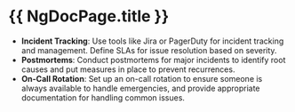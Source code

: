 # {{ NgDocPage.title }}

- **Incident Tracking**: Use tools like Jira or PagerDuty for incident tracking and management. Define SLAs for issue resolution based on severity.
- **Postmortems**: Conduct postmortems for major incidents to identify root causes and put measures in place to prevent recurrences.
- **On-Call Rotation**: Set up an on-call rotation to ensure someone is always available to handle emergencies, and provide appropriate documentation for handling common issues.

